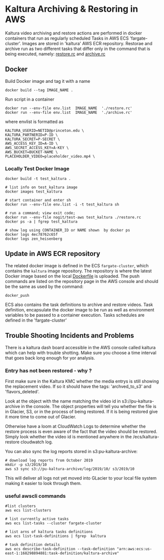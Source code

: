 
Kaltura Archiving & Restoring in AWS 
====================================


Kaltura video archiving and restore actions are performed in docker containers that run as regularly scheduled Tasks in 
AWS ECS 'fargate-cluster'.  Images are stored in 'kaltura' AWS ECR repository.  Restorae and archive run as two different tasks 
that differ only in the command that is being executed, namely: [restore.rc](restore.rc) and [archive.rc](archive.rc)


## Docker  

Build Docker image and tag it with a name 
~~~
docker build --tag IMAGE_NAME .
~~~

Run script in a container 

~~~
docker run --env-file env.list  IMAGE_NAME  './restore.rc'
docker run --env-file env.list  IMAGE_NAME  './archive.rc'
~~~

where envlist is formatted as 

~~~
KALTURA_USERID=NETID@princeton.edu \
KALTURA_PARTNERID=P-ID \
KALTURA_SECRET=P-SECRET \
AWS_ACCESS_KEY_ID=A-ID \
AWS_SECRET_ACCESS_KEY=A-KEY \
AWS_BUCKET=BUCKET-NAME \
PLACEHOLDER_VIDEO=placeholder_video.mp4 \
~~~

### Locally Test Docker Image 

~~~
docker build -t test_kaltura .

# list info on test_kaltura image
docker images test_kaltura 

# start container and enter sh 
docker run --env-file env.list -i -t test_kaltura sh

# run a command; view exit code;  
docker run --env-file nogit/test-aws test_kaltura ./restore.rc
docker ps -a | fgrep test_kaltura

# show log using CONTAINER_ID or NAME shown  by docker ps 
docker logs 4ec78762c65f
docker logs zen_heisenberg
~~~

## Update in AWS ECR repository


The related docker image is defined in the ECS `fargate-cluster`, 
which contains the `kaltura` image repository. 
The repository is where the latest Docker image based on the local [Dockerfile](./Dockerfile) is uploaded. 
The push commands are listed on the repository page in the AWS console and should be the same as used by the command:
~~~
docker_push
~~~

ECS also contains the task definitions to archive and restore videos.
Task definition, encapsulate the docker image to be run as well as 
environment variables to be passed to a container execution. 
Tasks schedules are defined in the 'fargate-cluster' 

## Trouble Shooting Incidents and Problems  

There is a kaltura dash board accessible in the AWS console called kaltura which can help with trouble shotting. 
Make sure you choose a time interval that goes back long enough for yor analysis. 

### Entry has not been restored - why ? 

First make sure in the Kaltura KMC whether the media entrys is still showing the replacement video. 
If so it should have the tags: 'archved_to_s3' and 'flavors_deleted'.

Look at the object with the name matching the video id  in s3://pu-kaltura-archive in the console. 
The object properties will tell you whether the file is in Glacier, S3, or in the process of being restored. 
If it is being restored give it more time to come out of Glacier. 

Otherwise have a loom at CloudWatch Logs to determine whether the restore process is even aware of the fact that 
the video should be restored.  Simply look whether the video id is mentioned anywhere in the /ecs/kaltura-restore cloudwatch log.

You can also sync the log reports stored in s3:pu-kaltura-archive: 
~~~
# download log reports from October 2019 
mkdir -p s3/2019/10
aws s3 sync s3://pu-kaltura-archive/log/2019/10/ s3/2019/10
~~~

This will deliver all logs not yet moved into GLacier to your local file system making it easier to look through them. 

### useful awscli commands

~~~
#list clusters
aws ecs list-clusters

# list currently active tasks 
aws ecs list-tasks --cluster fargate-cluster 

# list arns of kaltura tasks definitions 
aws ecs list-task-definitions | fgrep  kaltura

# task definition details  
aws ecs describe-task-definition --task-definition "arn:aws:ecs:us-east-1:168298894881:task-definition/kaltura-archive"

~~~
 

